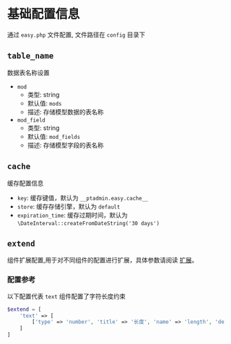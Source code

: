 # 基础配置信息
通过 ``easy.php`` 文件配置, 文件路径在 ``config`` 目录下

## `table_name` 
数据表名称设置
- `mod`
  - 类型: string
  - 默认值: `mods`
  - 描述: 存储模型数据的表名称
- `mod_field`
  - 类型: string
  - 默认值: `mod_fields`
  - 描述: 存储模型字段的表名称

## `cache`
缓存配置信息
- `key`: 缓存键值，默认为 ``__ptadmin.easy.cache__``
- `store`: 缓存存储引擎，默认为 ``default``
- `expiration_time`: 缓存过期时间，默认为 ``\DateInterval::createFromDateString('30 days')``

## `extend`
组件扩展配置,用于对不同组件的配置进行扩展，具体参数请阅读 [扩展](/extend)。
### 配置参考
以下配置代表 `text` 组件配置了字符长度约束
```php
$extend = [
    'text' => [
        ['type' => 'number', 'title' => '长度', 'name' => 'length', 'default' => 255],
    ]
]
```